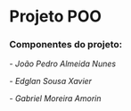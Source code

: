 <h1>Projeto POO</h1>
<h3>Componentes do projeto:</h3>
<p><em>- João Pedro Almeida Nunes</p></em>
<p><em>- Edglan Sousa Xavier</em></p>
<p><em>- Gabriel Moreira Amorin</em></p>
